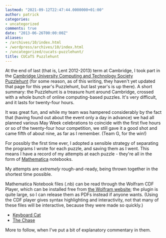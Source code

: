 ```yaml
---
lastmod: "2021-09-12T22:47:44.0000000+01:00"
author: patrick
categories:
- uncategorized
comments: true
date: "2013-06-26T00:00:00Z"
aliases:
- /archives/10/index.html
- /wordpress/archives/10/index.html
- /uncategorized/cucats-puzzlehunt/
title: CUCaTS Puzzlehunt
---
```

At the end of last (that is, Lent 2012-2013) term at Cambridge, I took part in the [Cambridge University Computing and Technology Society](https://cucats.org) [Puzzlehunt](https://cucats.org/puzzlehunt) (for some reason, as of this writing, they haven't yet updated that page for this year's Puzzlehunt, but last year's is up there). A short summary: the Puzzlehunt is a treasure hunt around Cambridge, crossed with a whole bunch of online computing-based puzzles. It's very difficult, and it lasts for twenty-four hours.

It was great fun, and while my team was hampered considerably by the fact that (having found out about the event only a day in advance) we had all planned various May Week celebrations to coincide with the first five hours or so of the twenty-four hour competition, we still gave it a good shot and came fifth of about nine, as far as I remember. (Team G, for the win!)

For possibly the first time ever, I adopted a sensible strategy of separating the programs I wrote for each puzzle, and saving them as I went. This means I have a record of my attempts at each puzzle - they're all in the form of [Mathematica](https://www.wolfram.com) notebooks.

My attempts are *extremely* rough-and-ready, being thrown together in the shortest time possible.

Mathematica Notebook files (.nb) can be read through the Wolfram CDF Player, which can be installed free from [the Wolfram website](https://www.wolfram.com/player "Wolfram CDF player page"); the plugin is quite large, so I can release them as PDFs instead if anyone wants. (Using the CDF player gives syntax highlighting and interactivity, not that many of these files will be interactive, because they were made so quickly.)

*   [Keyboard Cat](/cucats/Puzzlehunt2013/KeyboardCat.nb)
*   [The Chase](/cucats/Puzzlehunt2013/TheChase.nb)

More to follow, when I've put a bit of explanatory commentary in them.
